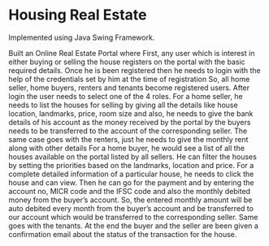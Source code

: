 # Housing Real Estate
 
Implemented using Java Swing Framework.

Built an Online Real Estate Portal where First, any user which is interest in either buying or selling the house registers on the portal with the basic required details. Once he is been registered then he needs to login with the help of the credentials set by him at the time of registration So, all home seller, home buyers, renters and tenants become registered users. After login the user needs to select one of the 4 roles. For a home seller, he needs to list the houses for selling by giving all the details like house location, landmarks, price, room size and also, he needs to give the bank details of his account as the money received by the portal by the buyers needs to be transferred to the account of the corresponding seller. The same case goes with the renters, just he needs to give the monthly rent along with other details For a home buyer, he would see a list of all the houses available on the portal listed by all sellers. He can filter the houses by setting the priorities based on the landmarks, location and price. For a complete detailed information of a particular house, he needs to click the house and can view. Then he can go for the payment and by entering the account no, MICR code and the IFSC code and also the monthly debited money from the buyer’s account. So, the entered monthly amount will be auto debited every month from the buyer’s account and be transferred to our account which would be transferred to the corresponding seller. Same goes with the tenants. At the end the buyer and the seller are been given a confirmation email about the status of the transaction for the house.
